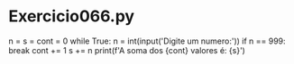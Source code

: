 # Exercicio066.py

n = s = cont = 0
while True:
    n = int(input('Digite um numero:'))
    if n == 999:
        break
    cont += 1
    s += n
print(f'A soma dos {cont} valores é: {s}')

